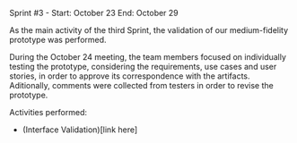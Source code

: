 Sprint #3 - Start: October 23 End: October 29

As the main activity of the third Sprint, the validation of our medium-fidelity prototype was performed.

During the October 24 meeting, the team members focused on individually testing the prototype, considering the requirements, use cases and user stories, in order to approve its correspondence with the artifacts. Aditionally, comments were collected from testers in order to revise the prototype. 

Activities performed:
- (Interface Validation)[link here]
